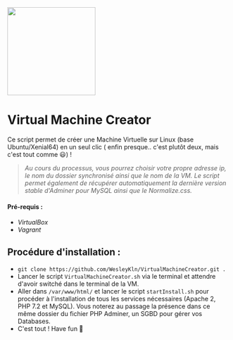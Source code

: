 <img src="https://cdn-images-1.medium.com/max/800/1*FIjDPNm9zRO_ESbUiGmCXA.png" width="200px">

# Virtual Machine Creator

Ce script permet de créer une Machine Virtuelle sur Linux (base Ubuntu/Xenial64) en un seul clic ( enfin presque.. c'est plutôt deux, mais c'est tout comme :smiley:) !
> *Au cours du processus, vous pourrez choisir votre propre adresse ip, le nom du dossier synchronisé ainsi que le nom de la VM. Le script permet également de récupérer automatiquement la dernière version stable d'Adminer pour MySQL ainsi que le Normalize.css.*

#### Pré-requis :
- *VirtualBox*
- *Vagrant*

## Procédure d'installation :
- `git clone https://github.com/WesleyKln/VirtualMachineCreator.git .`
- Lancer le script `VirtualMachineCreator.sh` via le terminal et attendre d'avoir switché dans le terminal de la VM.
- Aller dans `/var/www/html/` et lancer le script `startInstall.sh` pour procéder à l'installation de tous les services nécessaires (Apache 2, PHP 7.2 et MySQL). Vous noterez au passage la présence dans ce même dossier du fichier PHP Adminer, un SGBD pour gérer vos Databases.
- C'est tout ! Have fun :facepunch: